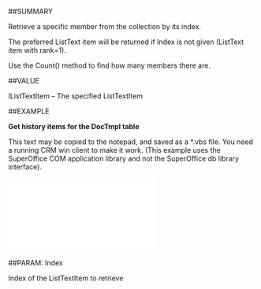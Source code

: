 
##SUMMARY


Retrieve a specific member from the collection by its index. 

The preferred ListText item will be returned if Index is not given (ListText item with rank=1). 

Use the Count() method to find how many members there are. 



##VALUE

IListTextItem – The specified ListTextItem


##EXAMPLE

**Get history items for the DocTmpl table**

This text may be copied to the notepad, and saved as a *.vbs file. You need a running CRM win client to make it work. (This example uses the SuperOffice COM application library and not the SuperOffice db library interface).

![](..\..\Examples\vbs\IListTextItems.Item.vbs.txt)


##PARAM: Index

Index of the ListTextItem to retrieve


